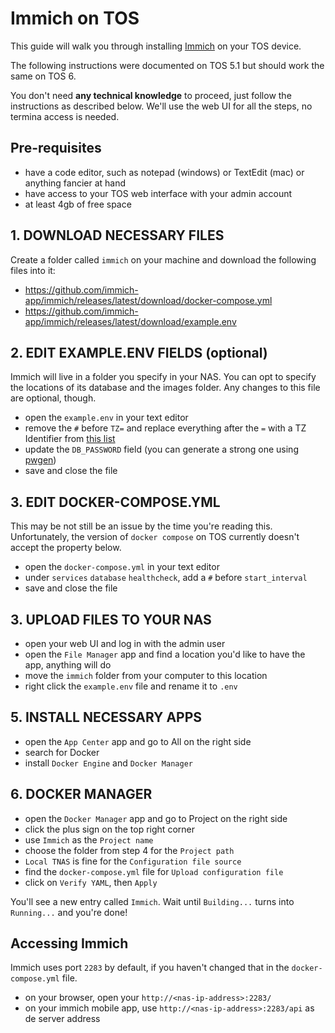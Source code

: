 # Immich on TOS

This guide will walk you through installing [Immich](https://immich.app) on your TOS device.

The following instructions were documented on TOS 5.1 but should work the same on TOS 6.

You don't need **any technical knowledge** to proceed, just follow the instructions as described below. We'll use the web UI for all the steps, no termina access is needed.

## Pre-requisites

- have a code editor, such as notepad (windows) or TextEdit (mac) or anything fancier at hand
- have access to your TOS web interface with your admin account
- at least 4gb of free space

## 1. DOWNLOAD NECESSARY FILES

Create a folder called `immich` on your machine and download the following files into it:

- https://github.com/immich-app/immich/releases/latest/download/docker-compose.yml
- https://github.com/immich-app/immich/releases/latest/download/example.env

## 2. EDIT EXAMPLE.ENV FIELDS (optional)

Immich will live in a folder you specify in your NAS. You can opt to specify the locations of its database and the images folder. Any changes to this file are optional, though.

- open the `example.env` in your text editor
- remove the `#` before `TZ=` and replace everything after the `=` with a TZ Identifier from [this list](https://en.wikipedia.org/wiki/List_of_tz_database_time_zones#List)
- update the `DB_PASSWORD` field (you can generate a strong one using [pwgen](https://pwgen.io/en/))
- save and close the file

## 3. EDIT DOCKER-COMPOSE.YML

This may be not still be an issue by the time you're reading this. Unfortunately, the version of `docker compose` on TOS currently doesn't accept the property below.

- open the `docker-compose.yml` in your text editor
- under `services` `database` `healthcheck`, add a `#` before `start_interval`
- save and close the file

## 3. UPLOAD FILES TO YOUR NAS

- open your web UI and log in with the admin user
- open the `File Manager` app and find a location you'd like to have the app, anything will do
- move the `immich` folder from your computer to this location
- right click the `example.env` file and rename it to `.env`

## 5. INSTALL NECESSARY APPS

- open the `App Center` app and go to All on the right side
- search for Docker
- install `Docker Engine` and `Docker Manager`

## 6. DOCKER MANAGER

- open the `Docker Manager` app and go to Project on the right side
- click the plus sign on the top right corner
- use `Immich` as the `Project name`
- choose the folder from step 4 for the `Project path`
- `Local TNAS` is fine for the `Configuration file source`
- find the `docker-compose.yml` file for `Upload configuration file`
- click on `Verify YAML`, then `Apply`

You'll see a new entry called `Immich`. Wait until `Building...` turns into `Running...` and you're done!

## Accessing Immich

Immich uses port `2283` by default, if you haven't changed that in the `docker-compose.yml` file.

- on your browser, open your `http://<nas-ip-address>:2283/`
- on your immich mobile app, use `http://<nas-ip-address>:2283/api` as de server address
